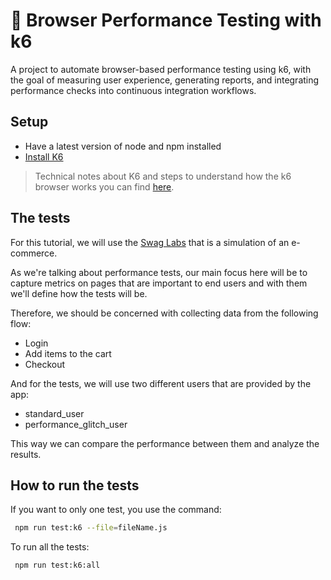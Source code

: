 # 🚀 Browser Performance Testing with k6

A project to automate browser-based performance testing using k6, with the goal of measuring user experience, generating reports, and integrating performance checks into continuous integration workflows.

## Setup

- Have a latest version of node and npm installed 
- [Install K6](https://grafana.com/docs/k6/latest/set-up/install-k6/)

> Technical notes about K6 and steps to understand how the k6 browser works you can find [here](./k6-learning/k6-notes.md).


## The tests 

For this tutorial, we will use the [Swag Labs](https://www.saucedemo.com) that is a simulation of an e-commerce.

As we're talking about performance tests, our main focus here will be to capture metrics on pages that are important to end users and with them we'll define how the tests will be.

Therefore, we should be concerned with collecting data from the following flow:
- Login 
- Add items to the cart
- Checkout

And for the tests, we will use two different users that are provided by the app: 
- standard_user
- performance_glitch_user

This way we can compare the performance between them and analyze the results. 

## How to run the tests 

If you want to only one test, you use the command: 

```bash
 npm run test:k6 --file=fileName.js
```

To run all the tests: 
```bash
 npm run test:k6:all
```